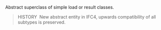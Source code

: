 Abstract superclass of simple load or result classes.

> HISTORY&nbsp; New abstract entity in IFC4, upwards compatibility of all subtypes is preserved.
